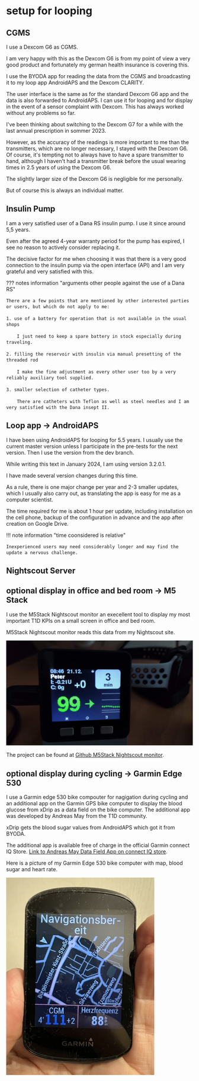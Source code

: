# setup for looping

## CGMS

I use a Dexcom G6 as CGMS.

I am very happy with this as the Dexcom G6 is from my point of view a very good product and fortunately my german health insurance is covering this.

I use the BYODA app for reading the data from the CGMS and broadcasting it to my loop app AndroidAPS and the Dexcom CLARITY.

The user interface is the same as for the standard Dexcom G6 app and the data is also forwarded to AndroidAPS. I can use it for looping and for display in the event of a sensor complaint with Dexcom. This has always worked without any problems so far.

I've been thinking about switching to the Dexcom G7 for a while with the last annual prescription in sommer 2023.

However, as the accuracy of the readings is more important to me than the transmitters, which are no longer necessary, I stayed with the Dexcom G6. Of course, it's tempting not to always have to have a spare transmitter to hand, although I haven't had a transmitter break before the usual wearing times in 2.5 years of using the Dexcom G6.

The slightly larger size of the Dexcom G6 is negligible for me personally.

But of course this is always an individual matter.

## Insulin Pump

I am a very satisfied user of a Dana RS insulin pump. I use it since around 5,5 years. 

Even after the agreed 4-year warranty period for the pump has expired, I see no reason to actively consider replacing it.

The decisive factor for me when choosing it was that there is a very good connection to the insulin pump via the open interface (API) and I am very grateful and very satisfied with this.

??? notes information "arguments other people against the use of a Dana RS"

    There are a few points that are mentioned by other interested parties or users, but which do not apply to me:

    1. use of a battery for operation that is not available in the usual shops
    
        I just need to keep a spare battery in stock especially during traveling.

    2. filling the reservoir with insulin via manual presetting of the threaded rod

        I make the fine adjustment as every other user too by a very reliably auxiliary tool supplied.

    3. smaller selection of catheter types.

        There are catheters with Teflon as well as steel needles and I am very satisfied with the Dana insept II.

## Loop app -> AndroidAPS

I have been using AndroidAPS for looping for 5.5 years. I usually use the current master version unless I participate in the pre-tests for the next version. Then I use the version from the dev branch.

While writing this text in January 2024, I am using version 3.2.0.1.

I have made several version changes during this time.

As a rule, there is one major change per year and 2-3 smaller updates, which I usually also carry out, as translating the app is easy for me as a computer scientist.

The time required for me is about 1 hour per update, including installation on the cell phone, backup of the configuration in advance and the app after creation on Google Drive.

!!! note information "time coonsidered is relative"

    Inexperienced users may need considerably longer and may find the update a nervous challenge.

## Nightscout Server


## optional display in office and bed room -> M5 Stack

I use the M5Stack Nightscout monitor an execellent tool to display my most important T1D KPIs on a small screen in office and bed room.

M5Stack Nightscout monitor reads this data from my Nightscout site.

![M5Stack Nightscout monitor](./images/IMG_20191221_084609.jpg)

The project can be found at [Github M5Stack Nightscout monitor](https://github.com/mlukasek/M5_NightscoutMon).

## optional display during cycling -> Garmin Edge 530

I use a Garmin edge 530 bike compouter for nagigation during cycling and an additional app on the Garmin GPS bike computer to display the blood glucose from xDrip as a data field on the bike computer. The additional app was developed by Andreas May from the T1D community.

xDrip gets the blood sugar values from AndroidAPS which got it from BYODA. 

The additional app is available free of charge in the official Garmin connect IQ Store.  [Link to Andreas May Data Field App on connect IQ store](https://apps.garmin.com/de-DE/apps/5a3e2cda-12f0-4afd-88ed-000e67a68d84).

Here is a picture of my Garmin Edge 530 bike computer with map, blood sugar and heart rate.

![Garmin Edge 530 with BG data field](./images/cycling_IMG_1087.jpeg)
